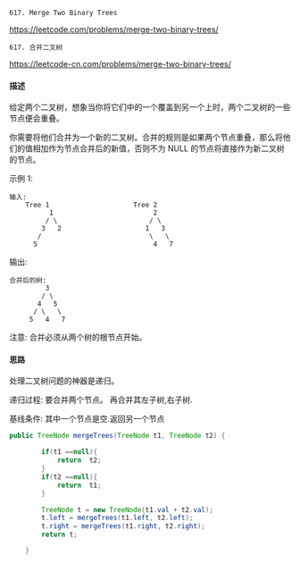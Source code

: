 `617. Merge Two Binary Trees`  

<https://leetcode.com/problems/merge-two-binary-trees/>

`617. 合并二叉树`

<https://leetcode-cn.com/problems/merge-two-binary-trees/>



#### 描述

给定两个二叉树，想象当你将它们中的一个覆盖到另一个上时，两个二叉树的一些节点便会重叠。

你需要将他们合并为一个新的二叉树。合并的规则是如果两个节点重叠，那么将他们的值相加作为节点合并后的新值，否则不为 NULL 的节点将直接作为新二叉树的节点。

示例 1:
```
输入: 
	Tree 1                     Tree 2                  
          1                         2                             
         / \                       / \                            
        3   2                     1   3                        
       /                           \   \                      
      5                             4   7                  
```
输出: 
```
合并后的树:
	     3
	    / \
	   4   5
	  / \   \ 
	 5   4   7
```
注意: 合并必须从两个树的根节点开始。



#### 思路

处理二叉树问题的神器是递归。

递归过程: 要合并两个节点。
再合并其左子树,右子树.

基线条件: 其中一个节点是空.返回另一个节点

```java
public TreeNode mergeTrees(TreeNode t1, TreeNode t2) {

        if(t1 ==null){
            return  t2;
        }
        if(t2 ==null){
            return  t1;
        }

        TreeNode t = new TreeNode(t1.val + t2.val);
        t.left = mergeTrees(t1.left, t2.left);
        t.right = mergeTrees(t1.right, t2.right);
        return t;

    }

```